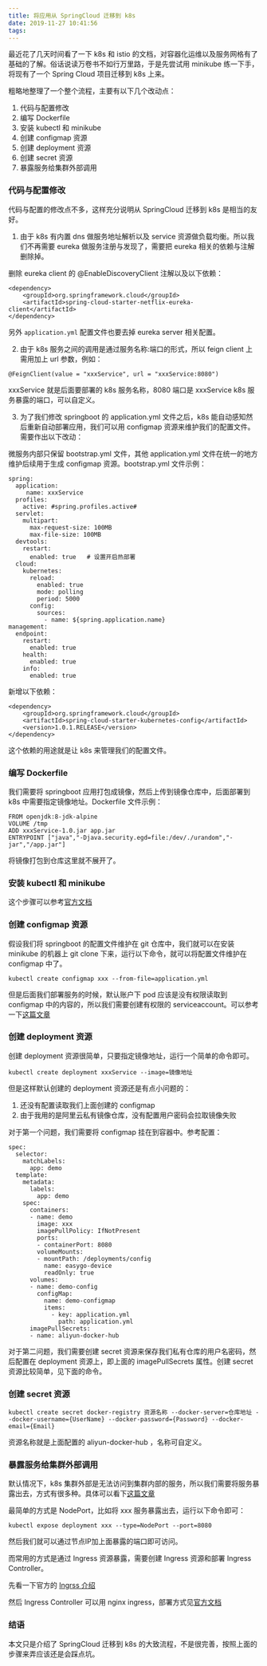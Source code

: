 ```yaml
---
title: 将应用从 SpringCloud 迁移到 k8s
date: 2019-11-27 10:41:56
tags:
---
```


最近花了几天时间看了一下 k8s 和 istio 的文档，对容器化运维以及服务网格有了基础的了解。俗话说读万卷书不如行万里路，于是先尝试用 minikube 练一下手，将现有了一个 Spring Cloud 项目迁移到 k8s 上来。

粗略地整理了一个整个流程，主要有以下几个改动点：

1. 代码与配置修改
2. 编写 Dockerfile
3. 安装 kubectl 和 minikube
4. 创建 configmap 资源
5. 创建 deployment 资源
6. 创建 secret 资源
7. 暴露服务给集群外部调用

### 代码与配置修改

代码与配置的修改点不多，这样充分说明从 SpringCloud 迁移到 k8s 是相当的友好。

1. 由于 k8s 有内置 dns 做服务地址解析以及 service 资源做负载均衡。所以我们不再需要 eureka 做服务注册与发现了，需要把 eureka 相关的依赖与注解删除掉。

删除 eureka client 的 @EnableDiscoveryClient 注解以及以下依赖：

```
<dependency>
    <groupId>org.springframework.cloud</groupId>
    <artifactId>spring-cloud-starter-netflix-eureka-client</artifactId>
</dependency>
```

另外 `application.yml` 配置文件也要去掉 eureka server 相关配置。

2. 由于 k8s 服务之间的调用是通过服务名称:端口的形式，所以 feign client 上需用加上 url 参数，例如：

```
@FeignClient(value = "xxxService", url = "xxxService:8080")
```

xxxService 就是后面要部署的 k8s 服务名称，8080 端口是 xxxService k8s 服务暴露的端口，可以自定义。

3. 为了我们修改 springboot 的 application.yml 文件之后，k8s 能自动感知然后重新自动部署应用，我们可以用 configmap 资源来维护我们的配置文件。需要作出以下改动：

微服务内部只保留 bootstrap.yml 文件，其他 application.yml 文件在统一的地方维护后续用于生成 configmap 资源。bootstrap.yml 文件示例：

```
spring:
  application:
     name: xxxService
  profiles:
    active: #spring.profiles.active#
  servlet:
    multipart:
      max-request-size: 100MB
      max-file-size: 100MB
  devtools:
    restart:
      enabled: true   # 设置开启热部署
  cloud:
    kubernetes:
      reload:
        enabled: true
        mode: polling
        period: 5000
      config:
        sources:
          - name: ${spring.application.name}
management:
  endpoint:
    restart:
      enabled: true
    health:
      enabled: true
    info:
      enabled: true
```

新增以下依赖：

```
<dependency>
    <groupId>org.springframework.cloud</groupId>
    <artifactId>spring-cloud-starter-kubernetes-config</artifactId>
    <version>1.0.1.RELEASE</version>
</dependency>
```

这个依赖的用途就是让 k8s 来管理我们的配置文件。

### 编写 Dockerfile

我们需要将 springboot 应用打包成镜像，然后上传到镜像仓库中，后面部署到 k8s 中需要指定镜像地址。Dockerfile 文件示例：

```
FROM openjdk:8-jdk-alpine
VOLUME /tmp
ADD xxxService-1.0.jar app.jar
ENTRYPOINT ["java","-Djava.security.egd=file:/dev/./urandom","-jar","/app.jar"]
```

将镜像打包到仓库这里就不展开了。

### 安装 kubectl 和 minikube

这个步骤可以参考[官方文档](https://kubernetes.io/docs/tasks/tools/install-minikube/)

### 创建 configmap 资源

假设我们将 springboot 的配置文件维护在 git 仓库中，我们就可以在安装 minikube 的机器上 git clone 下来，运行以下命令，就可以将配置文件维护在 configmap 中了。

```
kubectl create configmap xxx --from-file=application.yml
```

但是后面我们部署服务的时候，默认账户下 pod 应该是没有权限读取到 configmap 中的内容的，所以我们需要创建有权限的 serviceaccount。可以参考一下[这篇文章](https://juejin.im/post/5d71b1b4518825462823825a)

### 创建 deployment 资源

创建 deployment 资源很简单，只要指定镜像地址，运行一个简单的命令即可。

```
kubectl create deployment xxxService --image=镜像地址
```

但是这样默认创建的 deployment 资源还是有点小问题的：

1. 还没有配置读取我们上面创建的 configmap
2. 由于我用的是阿里云私有镜像仓库，没有配置用户密码会拉取镜像失败

对于第一个问题，我们需要将 configmap 挂在到容器中。参考配置：

```
spec:
  selector:
    matchLabels:
      app: demo
  template:
    metadata:
      labels:
        app: demo
    spec:
      containers:
      - name: demo
        image: xxx
        imagePullPolicy: IfNotPresent
        ports:
        - containerPort: 8080
        volumeMounts:
        - mountPath: /deployments/config
          name: easygo-device
          readOnly: true
      volumes:
      - name: demo-config
        configMap:
          name: demo-configmap
          items:
            - key: application.yml
              path: application.yml 
      imagePullSecrets:
      - name: aliyun-docker-hub

```

对于第二问题，我们需要创建 secret 资源来保存我们私有仓库的用户名密码，然后配置在 deployment 资源上，即上面的 imagePullSecrets 属性。创建 secret 资源比较简单，见下面的命令。

### 创建 secret 资源

```
kubectl create secret docker-registry 资源名称 --docker-server=仓库地址 --docker-username={UserName} --docker-password={Password} --docker-email={Email}
```

资源名称就是上面配置的 aliyun-docker-hub ，名称可自定义。

### 暴露服务给集群外部调用

默认情况下，k8s 集群外部是无法访问到集群内部的服务，所以我们需要将服务暴露出去，方式有很多种。具体可以看下[这篇文章](https://jimmysong.io/posts/accessing-kubernetes-pods-from-outside-of-the-cluster/)

最简单的方式是 NodePort，比如将 xxx 服务暴露出去，运行以下命令即可：

```
kubectl expose deployment xxx --type=NodePort --port=8080
```

然后我们就可以通过节点IP加上面暴露的端口即可访问。


而常用的方式是通过 Ingress 资源暴露，需要创建 Ingress 资源和部署 Ingress Controller。

先看一下官方的 [Ingrss 介绍](https://kubernetes.io/zh/docs/concepts/services-networking/ingress/)

然后 Ingress Controller 可以用 nginx ingress，部署方式见[官方文档](https://kubernetes.github.io/ingress-nginx/deploy/)

### 结语

本文只是介绍了 SpringCloud 迁移到 k8s 的大致流程，不是很完善，按照上面的步骤来弄应该还是会踩点坑。